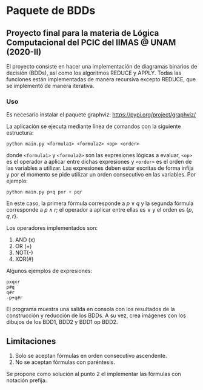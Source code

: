 # Paquete de BDDs

## Proyecto final para la materia de Lógica Computacional del PCIC del IIMAS @ UNAM (2020-II)

El proyecto consiste en hacer una implementación de diagramas binarios de decisión (BDDs), así como los algoritmos REDUCE y APPLY. Todas las funciones están implementadas de manera recursiva excepto REDUCE, que se implementó de manera iterativa.

### Uso

Es necesario instalar el paquete graphviz: https://pypi.org/project/graphviz/

La aplicación se ejecuta mediante línea de comandos con la siguiente estructura:

`python main.py <formula1> <formula2> <op> <order>`

donde `<formula1>` y `<formula2>` son las expresiones lógicas a evaluar, `<op>` es el operador a aplicar entre dichas expresiones y `<order>` es el orden de las variables a utilizar. Las expresiones deben estar escritas de forma infija y por el momento se pide utilizar un orden consecutivo en las variables. Por ejemplo:

`python main.py p+q pxr + pqr`

En este caso, la primera fórmula corresponde a $p \lor q$ y la segunda fórmula corresponde a $p \land r$; el operador a aplicar entre ellas es $\lor$ y el orden es $\{p,q,r\}$.

Los operadores implementados son:

1.  AND (x)
2.  OR (+)
3.  NOT(-)
4.  XOR(#)

Algunos ejemplos de expresiones:

    pxqxr
    p#q
    q#r
    -p+q#r

El programa muestra una salida en consola con los resultados de la construcción y reducción de los BDDs. A su vez, crea imágenes con los dibujos de los BDD1, BDD2 y BDD1 op BDD2.

## Limitaciones

1. Solo se aceptan fórmulas en orden consecutivo ascendente.
2. No se aceptan fórmulas con paréntesis.

Se propone como solución al punto 2 el implementar las fórmulas con notación prefija.

